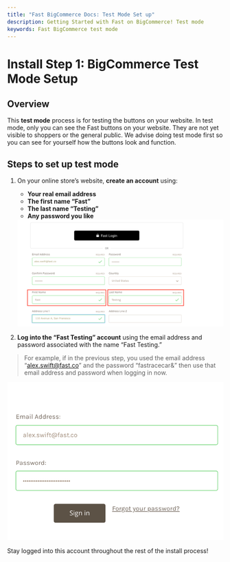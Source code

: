 ```yaml
---
title: "Fast BigCommerce Docs: Test Mode Set up"
description: Getting Started with Fast on BigCommerce! Test mode
keywords: Fast BigCommerce test mode
---
```


# Install Step 1: BigCommerce Test Mode Setup

## Overview

This **test mode** process is for testing the buttons on your website. In test mode, only you can see the Fast buttons on your website. They are not yet visible to shoppers or the general public. We advise doing test mode first so you can see for yourself how the buttons look and function.

## Steps to set up test mode

1. On your online store’s website, **create an account** using:

   - **Your real email address**
   - **The first name “Fast”**
   - **The last name “Testing”**
   - **Any password you like**

   <img alt="account form" src="./images/image12.png"/>

2. **Log into the “Fast Testing” account** using the email address and password associated with the name “Fast Testing.”

> For example, if in the previous step, you used the email address “alex.swift@fast.co” and the password “fastracecar&” then use that email address and password when logging in now.

   <img alt="login form" src="./images/image32.png"/>

Stay logged into this account throughout the rest of the install process!
